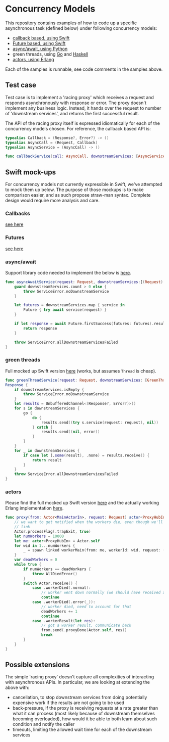 # Concurrency Models

This repository contains examples of how to code up a specific asynchronous task (defined below) under following concurrency models:

* [callback based, using Swift](Swift/Sources/ConcurrencyExamples/Callbacks.swift)
* [Future based, using Swift](Swift/Sources/ConcurrencyExamples/Futures.swift)
* [async/await, using Python](Python/async_await_syntax.py)
* green threads, using [Go](Go/goroutines.go) and [Haskell](Haskell+STM/proxy_racer.hs)
* [actors, using Erlang](Erlang/racer_proxy.erl)

Each of the samples is runnable, see code comments in the samples above.

## Test case

Test case is to implement a 'racing proxy' which receives a request and responds asynchronously with response or error. The proxy doesn't implement any business logic. Instead, it hands over the request to number of 'downstream services', and returns the first successful result.

The API of the racing proxy itself is expressed idiomatically for each of the concurrency models chosen. For reference, the callback based API is:

```swift
typealias Callback = (Response?, Error?) -> ()
typealias AsyncCall = (Request, Callback)
typealias AsyncService = (AsyncCall) -> ()

func callbackService(call: AsyncCall, downstreamServices: [AsyncService]) -> ()
```

## Swift mock-ups

For concurrency models not currently expressible in Swift, we've attempted to mock them up below. The purpose of those mockups is to make comparison easier, and as such propose straw-man syntax. Complete design would require more analysis and care.

### Callbacks
[see here](Swift/Sources/ConcurrencyExamples/Callbacks.swift)

### Futures
[see here](https://github.pie.apple.com/gmilos/concurrency-examples/blob/master/Swift/Sources/ConcurrencyExamples/Futures.swift)

### async/await

Support library code needed to implement the below is [here](MockSwift-Async-Await/AsyncAwaitLibs.swift).


```swift
func asyncAwaitService(request: Request, downstreamServices:[(Request) async throws -> Response]) async throws -> Response {
    guard downstreamServices.count > 0 else {
        throw ServiceError.noDownstreamService
    }

    let futures = downstreamServices.map { service in
        Future { try await service(request) }
    }

    if let response = await Future.firstSuccess(futures: futures).result() {
        return response
    }

    throw ServiceError.allDownstreamServicesFailed
}
```


### green threads

Full mocked up Swift version [here](Swift/Sources/ConcurrencyExamples/GreenThreads.swift) (works, but assumes `Thread` is cheap).

```swift
func greenThreadService(request: Request, downstreamServices: [GreenThreadDelayService]) throws ->
Response {
    if downstreamServices.isEmpty {
        throw ServiceError.noDownstreamService
    }
    let results = UnbufferedChannel<(Response?, Error?)>()
    for s in downstreamServices {
        go {
            do {
                results.send((try s.service(request: request), nil))
            } catch {
                results.send((nil, error))
            }
        }
    }
    for _ in downstreamServices {
        if case let (.some(result), .none) = results.receive() {
            return result
        }
    }
    throw ServiceError.allDownstreamServicesFailed
}
```

### actors

Please find the full mocked up Swift version
[here](MockSwift-Erlang-Actors/racer_proxy.swift) and the actually working Erlang implementation [here](Erlang/racer_proxy.erl).

```swift
func proxy(from: Actor<MainActorIn>, request: Request) actor<ProxyHubIn> -> Void {
    // we want to get notified when the workers die, even though we'll spawn with
    // link
    Actor.processFlag(.trapExit, true)
    let numWorkers = 10000
    let me: actor<ProxyHubIn> = Actor.self
    for wid in 1...numWorkers {
        _ = spawn linked workerMain(from: me, workerId: wid, request: ())
    }
    var deadWorkers = 0
    while true {
        if numWorkers == deadWorkers {
            throw AllDiedError()
        }
        switch Actor.receive() {
            case .workerDied(.normal):
                // worker went down normally (we should have received a result)
                continue
            case .workerDied(.error(_)):
                // worker died, need to account for that
                deadWorkers += 1
                continue
            case .workerResult(let res):
                // got a worker result, communicate back
                from.send(.proxyDone(Actor.self, res))
                break
        }
    }
}
```

## Possible extensions

The simple 'racing proxy' doesn't capture all complexities of interacting with asynchronous APIs. In particular, we are looking at extending the above with:

* cancellation, to stop downstream services from doing potentially expensive work if the results are not going to be used
* back-pressure, if the proxy is receiving requests at a rate greater than what it can process (most likely because of downstream themselves becoming overloaded), how would it be able to both learn about such condition and notify the caller
* timeouts, limiting the allowed wait time for each of the downstream services
